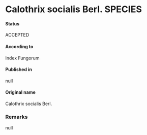 # Calothrix socialis Berl. SPECIES

#### Status
ACCEPTED

#### According to
Index Fungorum

#### Published in
null

#### Original name
Calothrix socialis Berl.

### Remarks
null